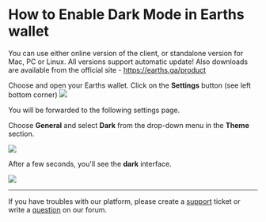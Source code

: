 # How to Enable Dark Mode in Earths wallet

You can use either online version of the client, or standalone version for Mac, PC or Linux. All versions support automatic update!
Also downloads are available from the official site - https://earths.ga/product

Choose and open your Earths wallet. Click on the **Settings** button (see left bottom corner) ![](/_assets/dark_mode_01.png)

You will be forwarded to the following settings page.

Choose **General** and select **Dark** from the drop-down menu in the **Theme** section.

![](/_assets/dark_mode_02.png)

After a few seconds, you'll see the **dark** interface.

![](/_assets/dark_mode_03.png)

___

If you have troubles with our platform, please create a [support](https://support.earths.ga/) ticket or write a [question](https://forum.earths.ga/) on our forum.

